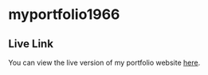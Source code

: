 # myportfolio1966

## Live Link

You can view the live version of my portfolio website [here](https://my-portfolio-abhishek1966.vercel.app/).
